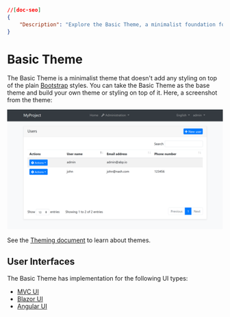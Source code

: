 ```json
//[doc-seo]
{
    "Description": "Explore the Basic Theme, a minimalist foundation for customizing Bootstrap styles across MVC, Blazor, and Angular UIs in your ABP Framework projects."
}
```

# Basic Theme

The Basic Theme is a minimalist theme that doesn't add any styling on top of the plain [Bootstrap](https://getbootstrap.com/) styles. You can take the Basic Theme as the base theme and build your own theme or styling on top of it. Here, a screenshot from the theme:

![basic-theme-application-layout](../../images/basic-theme-application-layout.png)


See the [Theming document](../../framework/ui/mvc-razor-pages/theming.md) to learn about themes.

## User Interfaces

The Basic Theme has implementation for the following UI types:

- [MVC UI](../../framework/ui/mvc-razor-pages/basic-theme.md)
- [Blazor UI](../../framework/ui/blazor/basic-theme.md)
- [Angular UI](../../framework/ui/angular/basic-theme.md)

